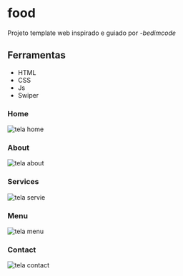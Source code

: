 # food

Projeto template web inspirado e guiado por *-bedimcode* 

## Ferramentas
- HTML
- CSS
- Js
- Swiper

### Home
![tela home](https://uploaddeimagens.com.br/images/004/181/124/original/telaRestaurant.jpg?1669583342)

### About
![tela about](https://uploaddeimagens.com.br/images/004/181/126/original/TelaRestaurantAbout.jpg?1669583514)

### Services
![tela servie](https://uploaddeimagens.com.br/images/004/181/127/original/telaRestaurantService.jpg?1669583615)

### Menu
![tela menu](https://uploaddeimagens.com.br/images/004/181/130/original/telaRestaurantMenu.jpg?1669583731)

### Contact
![tela contact](https://uploaddeimagens.com.br/images/004/181/131/original/telaRestaurantContact.jpg?1669583779)

